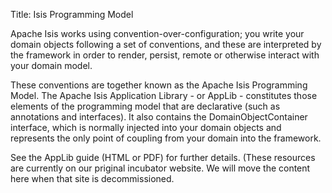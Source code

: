 Title: Isis Programming Model

Apache Isis works using convention-over-configuration; you write your domain objects following a set of conventions, and these are interpreted by the framework in order to render, persist, remote or otherwise interact with your domain model.

These conventions are together known as the Apache Isis Programming Model. The Apache Isis Application Library - or AppLib - constitutes those elements of the programming model that are declarative (such as annotations and interfaces). It also contains the DomainObjectContainer interface, which is normally injected into your domain objects and represents the only point of coupling from your domain into the framework.

See the AppLib guide (HTML or PDF) for further details.  (These resources are currently on our priginal incubator website.  We will move the content here when that site is decommissioned.
